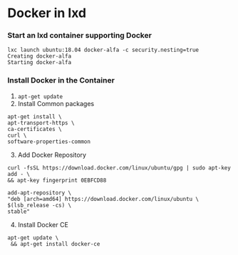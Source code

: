 # Docker in lxd

### Start an lxd container supporting Docker
```
lxc launch ubuntu:18.04 docker-alfa -c security.nesting=true
Creating docker-alfa
Starting docker-alfa
```

### Install Docker in the Container

1. `apt-get update`
2.  Install Common packages
```
apt-get install \
apt-transport-https \
ca-certificates \
curl \
software-properties-common
```
3. Add Docker Repository
```
curl -fsSL https://download.docker.com/linux/ubuntu/gpg | sudo apt-key add - \
&& apt-key fingerprint 0EBFCD88

add-apt-repository \
"deb [arch=amd64] https://download.docker.com/linux/ubuntu \
$(lsb_release -cs) \
stable"
```
4. Install Docker CE
```
apt-get update \
 && apt-get install docker-ce
```
